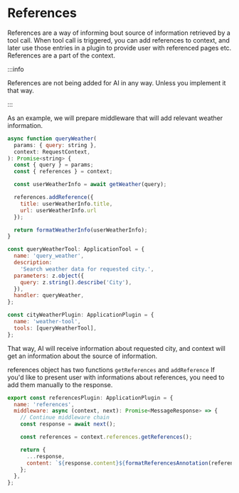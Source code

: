 # References

References are a way of informing bout source of information retrieved by a tool call.
When tool call is triggered, you can add references to context, and later use those entries
in a plugin to provide user with referenced pages etc.
References are a part of the context.

:::info

References are not being added for AI in any way. Unless you implement it that way.

:::

As an example, we will prepare middleware that will add relevant weather information.

```js
async function queryWeather(
  params: { query: string },
  context: RequestContext,
): Promise<string> {
  const { query } = params;
  const { references } = context;

  const userWeatherInfo = await getWeather(query);

  references.addReference({
    title: userWeatherInfo.title,
    url: userWeatherInfo.url
  });

  return formatWeatherInfo(userWeatherInfo);
}

const queryWeatherTool: ApplicationTool = {
  name: 'query_weather',
  description:
    'Search weather data for requested city.',
  parameters: z.object({
    query: z.string().describe('City'),
  }),
  handler: queryWeather,
};

const cityWeatherPlugin: ApplicationPlugin = {
  name: 'weather-tool',
  tools: [queryWeatherTool],
};
```

That way, AI will receive information about requested city, and
context will get an information about the source of information.

references object has two functions `getReferences` and `addReference`
If you'd like to present user with informations about references, you need to add
them manually to the response.

```js
export const referencesPlugin: ApplicationPlugin = {
  name: 'references',
  middleware: async (context, next): Promise<MessageResponse> => {
    // Continue middleware chain
    const response = await next();

    const references = context.references.getReferences();

    return {
      ...response,
      content: `${response.content}${formatReferencesAnnotation(references)}`,
    };
  },
};
```

